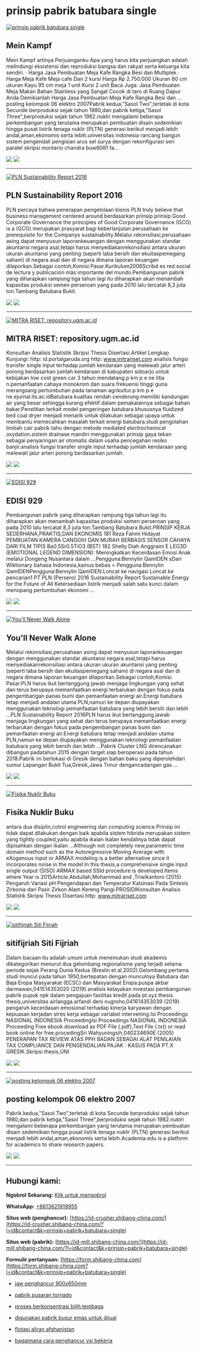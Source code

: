 # prinsip pabrik batubara single

<a href="https://swt.shibang-china.com/?l=id&img&k=prinsip+pabrik+batubara+single" target="_blank">![prinsip pabrik batubara single](http://static.shibang-china.com/all-800x300/959.jpg)</a>

## Mein Kampf
Mein Kampf artinya Perjuanganku Apa yang harus kita perjuangkan adalah melindungi eksistensi dan reproduksi bangsa dan rakyat serta keluarga kita sendiri.&nbsp;&#0183;&#32;Harga Jasa Pembuatan Meja Kafe Rangka Besi dan Multiplek.&#183; Harga Meja Kafe Meja cafe Dan 2 kursi Harga Rp 2.750.000 Ukuran 80 cm ukuran Kayu 95 cm meja 1 unit Kursi 2 unit Baca Juga: Jasa Pembuatan Meja Makan Bahan Stainless yang Sangat Cocok di taro di Ruang Dapur Anda Demikianlah Harga Jasa Pembuatan Meja Kafe Rangka Besi dan …posting kelompok 06 elektro 2007Pabrik kedua,&quot;Sasol Two&quot;,terletak di kota Secunde berproduksi sejak tahun 1980,dan pabrik ketiga,&quot;Sasol Three&quot;,berproduksi sejak tahun 1982.nuklri mengalami beberapa perkembangan yang terutama merupakan pembuatan disain sedemikian hingga pusat listrik tenaga nuklir (PLTN) generasi berikut menjadi lebih andal,aman,ekonomis serta lebih.universitas indonesia rancang bangun sistem pengendali pengisian arus sel surya dengan rekonfigurasi seri paralel skripsi montario chandra buw6081 fa…


<a href="https://whatsapp.shibangsoft.com/WhatsApp.php" target="_blank" title="WhatsApp">![](http://static.shibang-china.com/icon/whatsapp.png)</a> <a href="https://swt.shibang-china.com/?l=id&icon&k=prinsip+pabrik+batubara+single" target="_blank">![](http://static.shibang-china.com/icon/chat-id.png)</a>

---

<a href="https://swt.shibang-china.com/?l=id&img&k=prinsip+pabrik+batubara+single" target="_blank">![PLN Sustainability Report 2016](http://static.shibang-china.com/all-800x300/1151.jpg)</a>

## PLN Sustainability Report 2016
PLN percaya bahwa penerapan pengelolaan bisnis PLN truly believe that business management centered around berdasarkan prinsip prinsip Good Corporate Governance the principles of Good Corporate Governance (GCG) is a (GCG) merupakan prasyarat bagi keberlanjutan perusahaan ke prerequisite for the Companys sustainability.Melalui rekonsiliasi,perusahaan asing dapat menyusun laporankeuangan dengan menggunakan standar akuntansi negara asal,tetapi harus menyediakanrekonsiliasi antara ukuran ukuran akuntansi yang penting (seperti laba bersih dan ekuitaspemegang saham) di negara asal dan di negara dimana laporan keuangan dilaporkan.Sebagai contoh,Komisi Pasar.Kurikulum2006Scribd es red social de lectura y publicaci&#243;n m&#225;s importante del mundo.Pembangunan pabrik yang diharapkan rampung tiga tahun lagi itu diharapkan akan menambah kapasitas produksi semen perseroan yang pada 2010 lalu tercatat 8,3 juta ton.Tambang Batubara Bukit.


<a href="https://whatsapp.shibangsoft.com/WhatsApp.php" target="_blank" title="WhatsApp">![](http://static.shibang-china.com/icon/whatsapp.png)</a> <a href="https://swt.shibang-china.com/?l=id&icon&k=prinsip+pabrik+batubara+single" target="_blank">![](http://static.shibang-china.com/icon/chat-id.png)</a>

---

<a href="https://swt.shibang-china.com/?l=id&img&k=prinsip+pabrik+batubara+single" target="_blank">![MITRA RISET: repository.ugm.ac.id](http://static.shibang-china.com/all-800x300/1269.jpg)</a>

## MITRA RISET: repository.ugm.ac.id
Konsultan Analisis Statistik Skripsi Thesis Disertasi.Artikel Lengkap Kunjungi: http: id.portalgaruda.org http: www.mitrariset.com analisis fungsi transfer single input terhadap jumlah kendaraan yang melewati jalur arteri porong berdasarkan jumlah kendaraan di kabupaten sidoarjo untuk kebijakan low cost green car 3 tahun mendatang.p km p e ne litia n.pemanfaatan cahaya monokrom dan suara frekuensi tinggi guna merangsang pertumbuhan pada tanaman agrikultur.p km p e ne.ejurnal.its.ac.idBatubara kualitas rendah cenderung memiliki kandungan air yang besar sehingga kurang efektif dalam pemakaiannya sebagai bahan bakar.Penelitian terkait model pengeringan batubara khususnya fluidized bed coal dryer menjadi menarik untuk dilakukan sebagai upaya untuk membantu memecahkan masalah terkait energi batubara.studi pengolahan limbah cair pabrik tahu dengan metode mediated electrochemical oxydation.sistem drainase mandiri menggunakan prinsip gaya tekan sebagai penyaringan air otomatis dalam usaha pencegahan resiko banjir.analisis fungsi transfer single input terhadap jumlah kendaraan yang melewati jalur arteri porong berdasarkan jumlah.


<a href="https://whatsapp.shibangsoft.com/WhatsApp.php" target="_blank" title="WhatsApp">![](http://static.shibang-china.com/icon/whatsapp.png)</a> <a href="https://swt.shibang-china.com/?l=id&icon&k=prinsip+pabrik+batubara+single" target="_blank">![](http://static.shibang-china.com/icon/chat-id.png)</a>

---

<a href="https://swt.shibang-china.com/?l=id&img&k=prinsip+pabrik+batubara+single" target="_blank">![EDISI 929](http://static.shibang-china.com/all-800x300/757.jpg)</a>

## EDISI 929
Pembangunan pabrik yang diharapkan rampung tiga tahun lagi itu diharapkan akan menambah kapasitas produksi semen perseroan yang pada 2010 lalu tercatat 8,3 juta ton.Tambang Batubara Bukit.PRINSIP KERJA SEDERHANA,PRAKTIS,DAN EKONOMIS 181 Reza Fahmi Hidayat PEMBUATAN KAMERA CANGGIH DAN MURAH BERBASIS SENSOR CAHAYA DARI FILM TIPIS Ba0.5Sr0.5TiO3 (BST) 182 Shelly Diah Anggraini E LEG3D (EMOTIONAL LEGEND DIMENSION): Meningkatkan Kecerdasan Emosi Anak melalui Dongeng Nusantara dalam …Pengguna:Bennylin QamIDEN sDari Wiktionary bahasa Indonesia,kamus bebas &lt; Pengguna:Bennylin‎ QamIDENPengguna:Bennylin‎ QamIDEN.Loncat ke navigasi Loncat ke pencarian1 PT PLN (Persero) 2016 Sustainability Report Sustainable Energy for the Future of All Ketersediaan listrik menjadi salah satu kunci dalam menopang pertumbuhan ekonomi …


<a href="https://whatsapp.shibangsoft.com/WhatsApp.php" target="_blank" title="WhatsApp">![](http://static.shibang-china.com/icon/whatsapp.png)</a> <a href="https://swt.shibang-china.com/?l=id&icon&k=prinsip+pabrik+batubara+single" target="_blank">![](http://static.shibang-china.com/icon/chat-id.png)</a>

---

<a href="https://swt.shibang-china.com/?l=id&img&k=prinsip+pabrik+batubara+single" target="_blank">![You'll Never Walk Alone](http://static.shibang-china.com/all-800x300/533.jpg)</a>

## You'll Never Walk Alone
Melalui rekonsiliasi,perusahaan asing dapat menyusun laporankeuangan dengan menggunakan standar akuntansi negara asal,tetapi harus menyediakanrekonsiliasi antara ukuran ukuran akuntansi yang penting (seperti laba bersih dan ekuitaspemegang saham) di negara asal dan di negara dimana laporan keuangan dilaporkan.Sebagai contoh,Komisi Pasar.PLN harus ikut bertanggung jawab menjaga lingkungan yang sehat dan terus berupaya memanfaatkan energi terbarukan dengan fokus pada pengembangan panas bumi dan pemanfaatan energi air.Energi batubara tetap menjadi andalan utama PLN,namun ke depan diupayakan menggunakan teknologi pemanfaatan batubara yang lebih bersih dan lebih …PLN Sustainability Report 2016PLN harus ikut bertanggung jawab menjaga lingkungan yang sehat dan terus berupaya memanfaatkan energi terbarukan dengan fokus pada pengembangan panas bumi dan pemanfaatan energi air.Energi batubara tetap menjadi andalan utama PLN,namun ke depan diupayakan menggunakan teknologi pemanfaatan batubara yang lebih bersih dan lebih …Pabrik Cluster LNG direncanakan dibangun padatahun 2015 dengan target siap beroperasi pada tahun 2018.Pabrik ini berlokasi di Gresik dengan bahan baku yang diperolehdari sumur Lapangan Bukit Tua,Gresik,Jawa Timur dengancadangan gas …


<a href="https://whatsapp.shibangsoft.com/WhatsApp.php" target="_blank" title="WhatsApp">![](http://static.shibang-china.com/icon/whatsapp.png)</a> <a href="https://swt.shibang-china.com/?l=id&icon&k=prinsip+pabrik+batubara+single" target="_blank">![](http://static.shibang-china.com/icon/chat-id.png)</a>

---

<a href="https://swt.shibang-china.com/?l=id&img&k=prinsip+pabrik+batubara+single" target="_blank">![Fisika Nuklir Buku](http://static.shibang-china.com/all-800x300/854.jpg)</a>

## Fisika Nuklir Buku
antara dua disiplin,cotrol engineering dan computing science.Prinsip ini tidak dapat dilakukan dengan baik apabila sistem hibrida merupakan sistem yang tightly coupled,yaitu apabila ikalan ikalan kendalinya tidak dapat dipisahkan dengan ikalan …Although not completely new,parametric time domain method such as the Autoregressive Moving Average with eXogenous input or ARMAX modeling is a better alternative since it incorporates noise in the model.In this thesis,a comprehensive single input single output (SISO) ARMAX based SSId procedure is developed.Items where Year is 2015Article.Abdullah,Mohammad and ,Triwikantoro (2015) Pengaruh Variasi pH Pengendapan dan Temperatur Kalsinasi Pada Sintesis Zirkonia dari Pasir Zirkon Alam Kereng Pangi.PROSIDIKonsultan Analisis Statistik Skripsi Thesis Disertasi.http: www.mitrariset.com


<a href="https://whatsapp.shibangsoft.com/WhatsApp.php" target="_blank" title="WhatsApp">![](http://static.shibang-china.com/icon/whatsapp.png)</a> <a href="https://swt.shibang-china.com/?l=id&icon&k=prinsip+pabrik+batubara+single" target="_blank">![](http://static.shibang-china.com/icon/chat-id.png)</a>

---

<a href="https://swt.shibang-china.com/?l=id&img&k=prinsip+pabrik+batubara+single" target="_blank">![sitifijriah Siti Fijriah](http://static.shibang-china.com/all-800x300/144.jpg)</a>

## sitifijriah Siti Fijriah
Dalam bacaan itu adalah umum untuk menemukan studi akademis dikategorikan menurut dua gelombang regionalisme yang terjadi selama periode sejak Perang Dunia Kedua (Breslin et al.2002).Gelombang pertama studi muncul pada tahun 1950,bertepatan dengan munculnya Batubara dan Baja Eropa Masyarakat (ECSC) dan Masyarakat Eropa.puspa akbar darmawan,041514353020 (2019) analisis kelayakan investasi pembangunan pabrik pupuk npk dalam pengajuan fasilitas kredit pada pt.xyz.thesis thesis,universitas airlangga.arfandi deni nugroho,041614353039 (2019) pengaruh kecerdasan emosional terhadap kinerja karyawan dengan kepuasan kerjadan stres kerja sebagai variabel intervening.Isi Proceedings NASIONAL INDONESIA ProceedingIsi Proceedings NASIONAL INDONESIA Proceeding Free ebook download as PDF File (.pdf),Text File (.txt) or read book online for free.procedingSri Wahyuningsih,040234690E (2005) PENERAPAN TAX REVIEW ATAS PPH BADAN SEBAGAI ALAT PENILAIAN TAX COMPLIANCE DAN PENGENDALIAN PAJAK : KASUS PADA PT.X GRESIK.Skripsi thesis,UNI


<a href="https://whatsapp.shibangsoft.com/WhatsApp.php" target="_blank" title="WhatsApp">![](http://static.shibang-china.com/icon/whatsapp.png)</a> <a href="https://swt.shibang-china.com/?l=id&icon&k=prinsip+pabrik+batubara+single" target="_blank">![](http://static.shibang-china.com/icon/chat-id.png)</a>

---

<a href="https://swt.shibang-china.com/?l=id&img&k=prinsip+pabrik+batubara+single" target="_blank">![posting kelompok 06 elektro 2007](http://static.shibang-china.com/all-800x300/1270.jpg)</a>

## posting kelompok 06 elektro 2007
Pabrik kedua,&quot;Sasol Two&quot;,terletak di kota Secunde berproduksi sejak tahun 1980,dan pabrik ketiga,&quot;Sasol Three&quot;,berproduksi sejak tahun 1982.nuklri mengalami beberapa perkembangan yang terutama merupakan pembuatan disain sedemikian hingga pusat listrik tenaga nuklir (PLTN) generasi berikut menjadi lebih andal,aman,ekonomis serta lebih.Academia.edu is a platform for academics to share research papers.

<a href="https://whatsapp.shibangsoft.com/WhatsApp.php" target="_blank" title="WhatsApp">![](http://static.shibang-china.com/icon/whatsapp.png)</a> <a href="https://swt.shibang-china.com/?l=id&icon&k=prinsip+pabrik+batubara+single" target="_blank">![](http://static.shibang-china.com/icon/chat-id.png)</a>

---
## Hubungi kami:

**Ngobrol Sekarang:** [Klik untuk mengobrol](https://swt.shibang-china.com?l=id&contact&k=prinsip+pabrik+batubara+single)

**WhatsApp:**  [+8613621919955](https://whatsapp.shibangsoft.com/WhatsApp.php)

**Situs web (penghancur):** [https://id-crusher.shibang-china.com/](https://id-crusher.shibang-china.com/?l=id&contact&k=prinsip+pabrik+batubara+single)

**Situs web (pabrik):** [https://id-mill.shibang-china.com/](https://id-mill.shibang-china.com/?l=id&contact&k=prinsip+pabrik+batubara+single)

**Formulir pertanyaan:** [https://form.shibang-china.com](https://form.shibang-china.com?l=id&contact&k=prinsip+pabrik+batubara+single)

* [jaw penghancur 900x650mm](../44/jaw%20penghancur%20900x650mm.md)

* [pabrik pusaran tornado](../50/pabrik%20pusaran%20tornado.md)

* [proses berkonsentrasi bijih tembaga](../48/proses%20berkonsentrasi%20bijih%20tembaga.md)

* [digunakan pabrik busur emas untuk dijual](../48/digunakan%20pabrik%20busur%20emas%20untuk%20dijual.md)

* [flotasi aliran afghanistan](../41/flotasi%20aliran%20afghanistan.md)

* [bagaimana cara penghancur vsi bekerja](../48/bagaimana%20cara%20penghancur%20vsi%20bekerja.md)